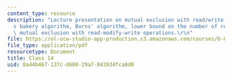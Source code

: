 ```yaml
---
content_type: resource
description: "Lecture presentation on mutual exclusion with read/write memory, Lamport\u2019\
  s bakery algorithm, Burns' algorithm, lower bound on the number of registers, and\
  \ mutual exclusion with read-modify-write operations.\r\n"
file: https://ol-ocw-studio-app-production.s3.amazonaws.com/courses/6-852j-distributed-algorithms-fall-2009/8a44b467137cd60829a7043934fca8d0_MIT6_852JF09_lec14.pdf
file_type: application/pdf
resourcetype: Document
title: Class 14
uid: 8a44b467-137c-d608-29a7-043934fca8d0
---
```

